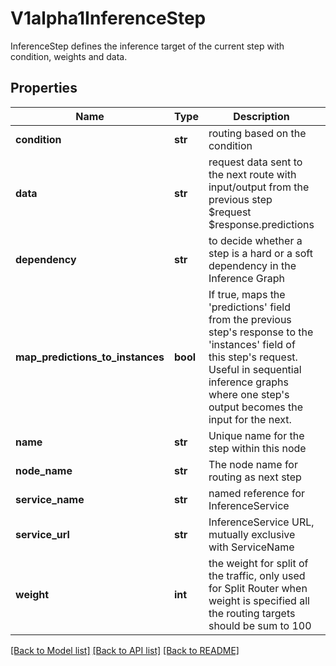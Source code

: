 # V1alpha1InferenceStep

InferenceStep defines the inference target of the current step with condition, weights and data.
## Properties
Name | Type | Description | Notes
------------ | ------------- | ------------- | -------------
**condition** | **str** | routing based on the condition | [optional] 
**data** | **str** | request data sent to the next route with input/output from the previous step $request $response.predictions | [optional] 
**dependency** | **str** | to decide whether a step is a hard or a soft dependency in the Inference Graph | [optional] 
**map_predictions_to_instances** | **bool** | If true, maps the &#39;predictions&#39; field from the previous step&#39;s response to the &#39;instances&#39; field of this step&#39;s request. Useful in sequential inference graphs where one step&#39;s output becomes the input for the next. | [optional] 
**name** | **str** | Unique name for the step within this node | [optional] 
**node_name** | **str** | The node name for routing as next step | [optional] 
**service_name** | **str** | named reference for InferenceService | [optional] 
**service_url** | **str** | InferenceService URL, mutually exclusive with ServiceName | [optional] 
**weight** | **int** | the weight for split of the traffic, only used for Split Router when weight is specified all the routing targets should be sum to 100 | [optional] 

[[Back to Model list]](../README.md#documentation-for-models) [[Back to API list]](../README.md#documentation-for-api-endpoints) [[Back to README]](../README.md)


